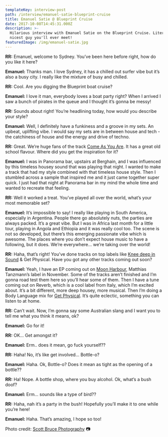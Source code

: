 ```yaml
---
templateKey: interview-post
path: /interview/emanuel-satie-blueprint-cruise
title: Emanuel Satie @ Blueprint Cruise
date: 2017-10-08T14:45:31.000Z
description: >-
  Hilarious interview with Emanuel Satie on the Blueprint Cruise. Literally the
  nicest guy you'll ever meet!
featuredImage: /img/emanuel-satie.jpg
---
```

**RR:** Emanuel, welcome to Sydney. You’ve been here before right, how do you like it here?

**Emanuel:** Thanks man. I love Sydney, it has a chilled out surfer vibe but it’s also a busy city. I really like the mixture of busy and chilled.

**RR:** Cool. Are you digging the Blueprint boat cruise?

**Emanuel:** I love it man, everybody loves a boat party right? When I arrived I saw a bunch of pirates in the queue and I thought it’s gonna be messy!

**RR:** Sounds about right! You’re headlining today, how would you describe your style?

**Emanuel:** Well, I definitely have a funkiness and a groove in my sets. An upbeat, uplifting vibe. I would say my sets are in between house and tech - the catchiness of house and the energy and drive of techno.

**RR:** Great. We’re huge fans of the track [Come As You Are](https://l.facebook.com/l.php?u=https%3A%2F%2Fwww.youtube.com%2Fwatch%3Fv%3DaZjycvneGSQ&h=ATOfI_m-Lsm0bh89imD8Dxe3ymmcCKk9mXn_UB2ac_DV1LVpgeuGCPmO6laNBLA2o1or3DuMyQaLbjA5PolRJcyxINhn2S7QURbyyfZbCFxAhYsiVgWrPxVAZ_QxAgbcliohtnR8UudKGKpS9o_FMA). It has a great old school flavour. Where did you get the inspiration for it?

**Emanuel:** I was in Panorama bar, upstairs at Berghain, and I was influenced by this timeless housey sound that was playing that night. I wanted to make a track that had my style combined with that timeless house style. Then I stumbled across a sample that inspired me and it just came together super quick. I just had that night at Panorama bar in my mind the whole time and wanted to recreate that feeling.

**RR:** Well it worked a treat. You’ve played all over the world, what’s your most memorable set?

**Emanuel:** It’s impossible to say! I really like playing in South America, especially in Argentina. People there go absolutely nuts, the parties are always packed. It’s a great vibe. But I was in Africa last month for a little tour, playing in Angola and Ethiopia and it was really cool too. The scene is not so developed, but there’s this emerging passionate vibe which is awesome. The places where you don’t expect house music to have a following, but it does. We’re everywhere… we’re taking over the world!

**RR:** Haha, that’s right! You’ve done tracks on top labels like [Knee deep in Sound](https://www.facebook.com/KneeDeepInSound/) & Get Physical. Have you got any other tracks coming out soon?

**Emanuel:** Yeah, I have an EP coming out on [Moon Harbour](https://l.facebook.com/l.php?u=http%3A%2F%2Fmoonharbour.com%2Flive%2F&h=ATOYov-fQVIcisTKQve_H0Xkwv8EIYQkKvsOCytzFYMiWio0KhWFBk33T8MAaZQp78bSXGl2s_W10kv8vsV7pt2yUkp1Ar0yE8OMJATzoQSAevmKBe2iwxmjlJmCxHB4mToWCSIB), Matthias Tanzmann’s label in November. Some of the tracks aren’t finished and I’m gonna road test them here so you’ll hear some of them. Then I have a tune coming out on Reverb, which is a cool label from Italy, which I’m excited about. It’s a bit different, more deep housey, more musical. Then I’m doing a Body Language mix for [Get Physical](https://l.facebook.com/l.php?u=http%3A%2F%2Fwww.getphysicalmusic.com%2F&h=ATMqHrDUKah07UeGpIPgpsrsJJJYAypeQbRNGCqdMw0fo_-FxAeU7Ausb5JMHqGQMykChAGTiSYHvv6G9-TrcaQOf30wUica_DvGqJiBqzbJJSBcEdzmDvR8014hrXJRCipMjQEp). It’s quite eclectic, something you can listen to at home.

**RR:** Can’t wait. Now, I’m gonna say some Australian slang and I want you to tell me what you think it means, ok?

**Emanuel:** Go for it!

**RR:** OK... Get amongst it?

**Emanuel:** Erm.. does it mean, go fuck yourself??

**RR:** Haha! No, it’s like get involved… Bottle-o?

**Emanuel:** Haha. Ok, Bottle-o? Does it mean as tight as the opening of a bottle??

**RR:** Ha! Nope. A bottle shop, where you buy alcohol. Ok, what’s a bush doof?

**Emanuel:** Erm… sounds like a type of bird??

**RR:** Haha, nah it’s a party in the bush! Hopefully you’ll make it to one while you’re here!

**Emanuel:** Haha. That’s amazing, I hope so too!

Photo credit: [Scott Bruce Photography](https://www.facebook.com/scottbrucephotography/) 📷
